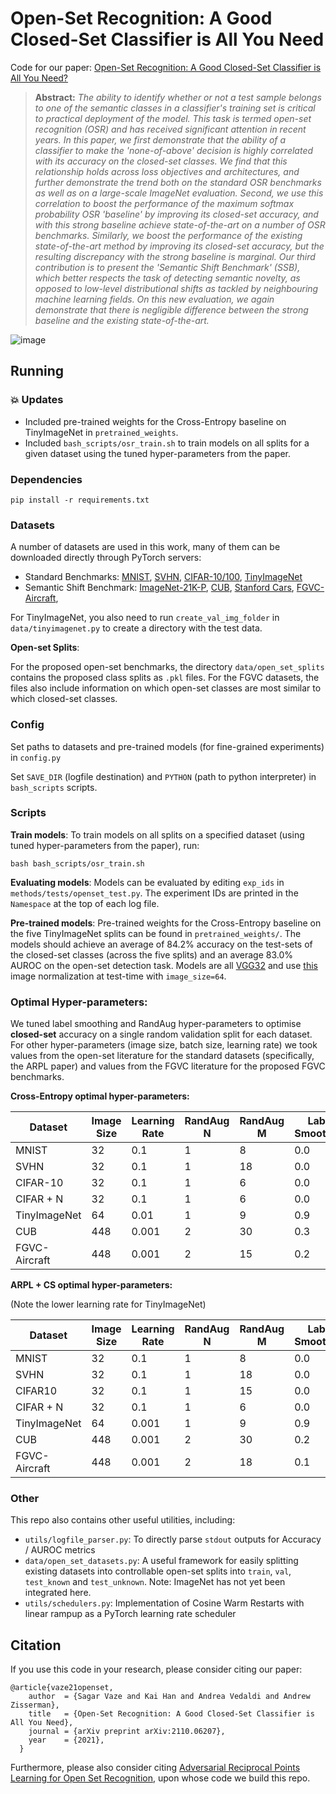 # Open-Set Recognition: A Good Closed-Set Classifier is All You Need
Code for our paper: [Open-Set Recognition: A Good Closed-Set Classifier is All You Need?](https://arxiv.org/abs/2110.06207)

> **Abstract:** *The ability to identify whether or not a test sample belongs to one of the semantic classes
> in a classifier's training set is critical to practical deployment of the model. 
> This task is termed open-set recognition (OSR) and has received significant attention in recent years.
> In this paper, we first demonstrate that the ability of a classifier to make the 'none-of-above'
> decision is highly correlated with its accuracy on the closed-set classes. 
> We find that this relationship holds across loss objectives and architectures, 
> and further demonstrate the trend both on the standard OSR benchmarks as well as on a 
> large-scale ImageNet evaluation. Second, we use this correlation to boost the performance 
> of the maximum softmax probability OSR 'baseline' by improving its closed-set accuracy, 
> and with this strong baseline achieve state-of-the-art on a number of OSR benchmarks. 
> Similarly, we boost the performance of the existing state-of-the-art method by 
> improving its closed-set accuracy, but the resulting discrepancy with the strong baseline is marginal.
> Our third contribution is to present the 'Semantic Shift Benchmark' (SSB), which better respects the task of
> detecting semantic novelty, as opposed to low-level distributional shifts as tackled by neighbouring machine learning fields.
> On this new evaluation, we again demonstrate that there is negligible difference between the strong baseline and the existing state-of-the-art.*

![image](assets/main_image.png)

## Running

### :boom: Updates

* Included pre-trained weights for the Cross-Entropy baseline on TinyImageNet in `pretrained_weights`.
* Included `bash_scripts/osr_train.sh` to train models on all splits for a given dataset using the tuned hyper-parameters from the paper.

### Dependencies

```
pip install -r requirements.txt
```

### Datasets

A number of datasets are used in this work, many of them can be downloaded directly through PyTorch servers:
* Standard Benchmarks: [MNIST](https://pytorch.org/vision/stable/datasets.html),
[SVHN](https://pytorch.org/vision/stable/datasets.html),
[CIFAR-10/100](https://pytorch.org/vision/stable/datasets.html),
[TinyImageNet](https://github.com/rmccorm4/Tiny-Imagenet-200)
* Semantic Shift Benchmark: [ImageNet-21K-P](https://github.com/Alibaba-MIIL/ImageNet21K),
 [CUB](http://www.vision.caltech.edu/visipedia/CUB-200.html),
[Stanford Cars](https://ai.stanford.edu/~jkrause/cars/car_dataset.html),
[FGVC-Aircraft](https://www.robots.ox.ac.uk/~vgg/data/fgvc-aircraft/),


For TinyImageNet, you also need to run `create_val_img_folder` in `data/tinyimagenet.py` to create
a directory with the test data.

**Open-set Splits**:

For the proposed open-set benchmarks, the directory ```data/open_set_splits``` contains the proposed class splits
 as ```.pkl``` files. For the FGVC datasets, the files also include information on which
 open-set classes are most similar to which closed-set classes.

### Config

Set paths to datasets and pre-trained models (for fine-grained experiments) in ```config.py```

Set ```SAVE_DIR``` (logfile destination) and ```PYTHON``` (path to python interpreter) in ```bash_scripts``` scripts.

### Scripts

**Train models**: To train models on all splits on a specified dataset (using tuned hyper-parameters from the paper), run:

```
bash bash_scripts/osr_train.sh
```

**Evaluating models**: Models can be evaluated by editing `exp_ids` in `methods/tests/openset_test.py`. The experiment IDs are printed in the `Namespace`
at the top of each log file.

**Pre-trained models**: Pre-trained weights for the Cross-Entropy baseline on the five TinyImageNet splits can be found in `pretrained_weights/`. The models should achieve an average of 84.2% accuracy on the test-sets of the closed-set classes (across the five splits) and an average 83.0% AUROC on the open-set detection task. Models are all [VGG32](https://github.com/sgvaze/osr_closed_set_all_you_need/blob/main/models/classifier32.py) and use [this](https://github.com/sgvaze/osr_closed_set_all_you_need/blob/154360f0c6e6bab018d3db7765d092bddbd17b26/data/augmentations/__init__.py#L114) image normalization at test-time with `image_size=64`.

### Optimal Hyper-parameters:

We tuned label smoothing and RandAug hyper-parameters to optimise **closed-set** accuracy on a single random validation
split for each dataset. For other hyper-parameters (image size, batch size, learning rate) we took values from 
the open-set literature for the standard datasets (specifically, the ARPL paper) and values from the FGVC literature
for the proposed FGVC benchmarks.

**Cross-Entropy optimal hyper-parameters:**

| **Dataset**       | **Image Size** | **Learning Rate** | **RandAug N** | **RandAug M** | **Label Smoothing** | **Batch Size** |
|---------------|------------|---------------|-----------|-----------|-----------------|------------|
| MNIST         | 32         | 0.1           | 1         | 8         | 0.0             | 128        |
| SVHN          | 32         | 0.1           | 1         | 18        | 0.0             | 128        |
| CIFAR-10      | 32         | 0.1           | 1         | 6         | 0.0             | 128        |
| CIFAR + N     | 32         | 0.1           | 1         | 6         | 0.0             | 128        |
| TinyImageNet  | 64         | 0.01          | 1         | 9         | 0.9             | 128        |
| CUB           | 448        | 0.001         | 2         | 30        | 0.3             | 32         |
| FGVC-Aircraft | 448        | 0.001         | 2         | 15        | 0.2             | 32         |

**ARPL + CS optimal hyper-parameters:**

(Note the lower learning rate for TinyImageNet)

| **Dataset**       | **Image Size** | **Learning Rate** | **RandAug N** | **RandAug M** | **Label Smoothing** | **Batch Size** |
|---------------|------------|---------------|-----------|-----------|-----------------|------------|
| MNIST         | 32         | 0.1           | 1         | 8         | 0.0             | 128        |
| SVHN          | 32         | 0.1           | 1         | 18        | 0.0             | 128        |
| CIFAR10      | 32         | 0.1           | 1         | 15         | 0.0             | 128        |
| CIFAR + N     | 32         | 0.1           | 1         | 6         | 0.0             | 128        |
| TinyImageNet  | 64         | 0.001          | 1         | 9         | 0.9             | 128        |
| CUB           | 448        | 0.001         | 2         | 30        | 0.2             | 32         |
| FGVC-Aircraft | 448        | 0.001         | 2         | 18        | 0.1             | 32         |

### Other

This repo also contains other useful utilities, including:
 * ```utils/logfile_parser.py```: To directly parse ```stdout``` outputs for Accuracy / AUROC metrics
 * ```data/open_set_datasets.py```: A useful framework for easily splitting existing datasets into controllable open-set splits
  into ```train```, ```val```, ```test_known``` and ```test_unknown```. Note: ImageNet has not yet been integrated here.
 * ```utils/schedulers.py```: Implementation of Cosine Warm Restarts with linear rampup as a PyTorch learning rate scheduler
  
## Citation

If you use this code in your research, please consider citing our paper:
```
@article{vaze21openset,
    author  = {Sagar Vaze and Kai Han and Andrea Vedaldi and Andrew Zisserman},
    title   = {Open-Set Recognition: A Good Closed-Set Classifier is All You Need},
    journal = {arXiv preprint arXiv:2110.06207},
    year    = {2021},
  }
```

Furthermore, please also consider citing
 [Adversarial Reciprocal Points Learning for Open Set Recognition](https://github.com/iCGY96/ARPL), upon whose code we build this repo.

